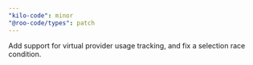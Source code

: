 ```yaml
---
"kilo-code": minor
"@roo-code/types": patch
---
```


Add support for virtual provider usage tracking, and fix a selection race condition.
